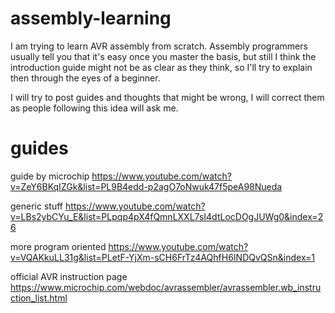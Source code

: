 # assembly-learning
I am trying to learn AVR assembly from scratch.
Assembly programmers usually tell you that it's easy once you master the basis, but still I think the introduction guide might not be as clear as they think, so I'll try to explain then through the eyes of a beginner.

I will try to post guides and thoughts that might be wrong, I will correct them as people following this idea will ask me.


# guides

guide by microchip
https://www.youtube.com/watch?v=ZeY6BKqIZGk&list=PL9B4edd-p2agO7oNwuk47f5peA98Nueda

generic stuff
https://www.youtube.com/watch?v=LBs2ybCYu_E&list=PLpqp4pX4fQmnLXXL7sI4dtLocDOgJUWg0&index=26

more program oriented
https://www.youtube.com/watch?v=VQAKkuLL31g&list=PLetF-YjXm-sCH6FrTz4AQhfH6INDQvQSn&index=1

official AVR instruction page
https://www.microchip.com/webdoc/avrassembler/avrassembler.wb_instruction_list.html

